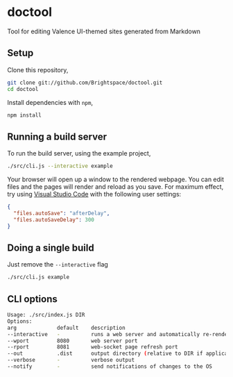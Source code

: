 # doctool

Tool for editing Valence UI-themed sites generated from Markdown

## Setup

Clone this repository,

```sh
git clone git://github.com/Brightspace/doctool.git
cd doctool
```

Install dependencies with `npm`,

```sh
npm install
```

## Running a build server

To run the build server, using the example project,

```sh
./src/cli.js --interactive example
```

Your browser will open up a window to the rendered webpage.
You can edit files and the pages will render and reload as you save.
For maximum effect, try using [Visual Studio Code](https://code.visualstudio.com/) with the following user settings:

```json
{
  "files.autoSave": "afterDelay",
  "files.autoSaveDelay": 300
}
```

## Doing a single build

Just remove the `--interactive` flag

```sh
./src/cli.js example
```

## CLI options

```sh
Usage: ./src/index.js DIR
Options:
arg             default    description
--interactive   -          runs a web server and automatically re-renders an…
--wport         8080       web server port
--rport         8081       web-socket page refresh port
--out           .dist      output directory (relative to DIR if applicable)
--verbose       -          verbose output
--notify        -          send notifications of changes to the OS
```

